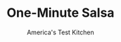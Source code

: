 ---
layout: ../../layouts/MarkdownPostLayout.astro
title: One-Minute Salsa
author: America's Test Kitchen
pubDate: 2023-03-15
description: "We wanted a fresh salsa that was as easy as opening a jar. Canned tomatoes and fresh produce work together to create a lively, bright salsa that comes together in no time."
image_url: https://res.cloudinary.com/hksqkdlah/image/upload/ar_1:1,c_fill,dpr_2.0,f_auto,fl_lossy.progressive.strip_profile,g_faces:auto,q_auto:low,w_344/5559_sfs-fm07-opn-4c-1minutesalsaver2-2-1-291542
tags: ["Appetizers","Vegetables","Condiments"]
calories: 
protein: 
carbohydrates: 
fats: 
fiber: 
ingredients: ["1/2 , small red onion","1/4 cup, fresh cilantro leaves","1 tablespoon, lime juice","1 clove, garlic, peeled","2 tablespoons, pickled jalapeno peppers, drained","1/4 teaspoon, salt",", 1 can (14 1/2 ounces) diced tomatoes, drained"]
serves: 
time: ""
instructions: ["Pulse onion, cilantro, lime juice, garlic, jalapenos, and salt in food processor until roughly chopped, about five 1-second pulses. Add tomatoes and pulse until chopped, about two 1-second pulses. Transfer mixture to fine-mesh strainer and drain briefly. Serve."]
nutrition: undefined
notes: "The salsa will keep for 2 days in the refrigerator. Reseason to taste before serving. Make sure to drain both the tomatoes and the jalapenos before processing."
---
